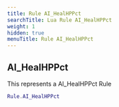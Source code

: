 ```yaml
---
title: Rule AI_HealHPPct
searchTitle: Lua Rule AI_HealHPPct
weight: 1
hidden: true
menuTitle: Rule AI_HealHPPct
---
```

## AI_HealHPPct

This represents a AI_HealHPPct Rule
```lua
Rule.AI_HealHPPct
```